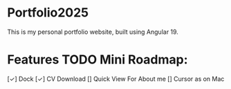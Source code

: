 # Portfolio2025

This is my personal portfolio website, built using Angular 19.

# Features TODO Mini Roadmap:

[✓] Dock
[✓] CV Download
[] Quick View For About me
[] Cursor as on Mac 

